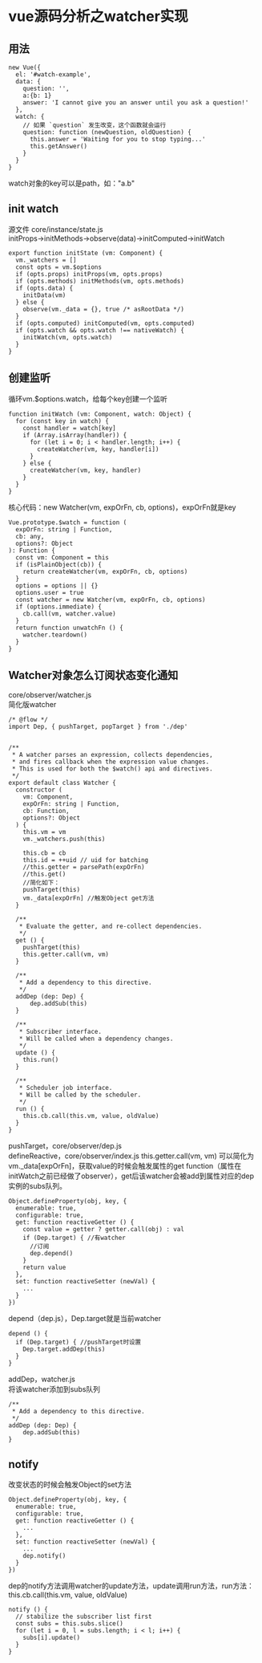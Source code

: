 # vue源码分析之watcher实现
## 用法
```
new Vue({
  el: '#watch-example',
  data: {
    question: '',
    a:{b: 1}
    answer: 'I cannot give you an answer until you ask a question!'
  },
  watch: {
    // 如果 `question` 发生改变，这个函数就会运行
    question: function (newQuestion, oldQuestion) {
      this.answer = 'Waiting for you to stop typing...'
      this.getAnswer()
    }
  }
}
```
watch对象的key可以是path，如："a.b"
## init watch  
源文件 core/instance/state.js   
initProps->initMethods->observe(data)->initComputed->initWatch
```
export function initState (vm: Component) {
  vm._watchers = []
  const opts = vm.$options
  if (opts.props) initProps(vm, opts.props)
  if (opts.methods) initMethods(vm, opts.methods)
  if (opts.data) {
    initData(vm)
  } else {
    observe(vm._data = {}, true /* asRootData */)
  }
  if (opts.computed) initComputed(vm, opts.computed)
  if (opts.watch && opts.watch !== nativeWatch) {
    initWatch(vm, opts.watch)
  }
}
```
## 创建监听
循环vm.$options.watch，给每个key创建一个监听
```
function initWatch (vm: Component, watch: Object) {
  for (const key in watch) {
    const handler = watch[key]
    if (Array.isArray(handler)) {
      for (let i = 0; i < handler.length; i++) {
        createWatcher(vm, key, handler[i])
      }
    } else {
      createWatcher(vm, key, handler)
    }
  }
}
```
核心代码：new Watcher(vm, expOrFn, cb, options)，expOrFn就是key
```
Vue.prototype.$watch = function (
  expOrFn: string | Function,
  cb: any,
  options?: Object
): Function {
  const vm: Component = this
  if (isPlainObject(cb)) {
    return createWatcher(vm, expOrFn, cb, options)
  }
  options = options || {}
  options.user = true
  const watcher = new Watcher(vm, expOrFn, cb, options)
  if (options.immediate) {
    cb.call(vm, watcher.value)
  }
  return function unwatchFn () {
    watcher.teardown()
  }
}
```
## Watcher对象怎么订阅状态变化通知
core/observer/watcher.js   
简化版watcher
```
/* @flow */
import Dep, { pushTarget, popTarget } from './dep'


/**
 * A watcher parses an expression, collects dependencies,
 * and fires callback when the expression value changes.
 * This is used for both the $watch() api and directives.
 */
export default class Watcher {
  constructor (
    vm: Component,
    expOrFn: string | Function,
    cb: Function,
    options?: Object
  ) {
    this.vm = vm
    vm._watchers.push(this)

    this.cb = cb
    this.id = ++uid // uid for batching
    //this.getter = parsePath(expOrFn)
    //this.get()
    //简化如下：
    pushTarget(this)
    vm._data[expOrFn] //触发Object get方法
  }

  /**
   * Evaluate the getter, and re-collect dependencies.
   */
  get () {
    pushTarget(this)
    this.getter.call(vm, vm)
  }

  /**
   * Add a dependency to this directive.
   */
  addDep (dep: Dep) {
      dep.addSub(this)
  }

  /**
   * Subscriber interface.
   * Will be called when a dependency changes.
   */
  update () {
    this.run()
  }

  /**
   * Scheduler job interface.
   * Will be called by the scheduler.
   */
  run () {
    this.cb.call(this.vm, value, oldValue)
  }
}
```
pushTarget，core/observer/dep.js  
defineReactive，core/observer/index.js 
this.getter.call(vm, vm) 可以简化为vm._data[expOrFn]，获取value的时候会触发属性的get function（属性在initWatch之前已经做了observer），get后该watcher会被add到属性对应的dep实例的subs队列。
```
Object.defineProperty(obj, key, {
  enumerable: true,
  configurable: true,
  get: function reactiveGetter () {
    const value = getter ? getter.call(obj) : val
    if (Dep.target) { //有watcher
      //订阅
      dep.depend()
    }
    return value
  },
  set: function reactiveSetter (newVal) {
    ...
  }
})
```
depend（dep.js），Dep.target就是当前watcher
```
depend () {
  if (Dep.target) { //pushTarget时设置
    Dep.target.addDep(this)
  }
}
```
addDep，watcher.js    
将该watcher添加到subs队列
```
/**
 * Add a dependency to this directive.
 */
addDep (dep: Dep) {
    dep.addSub(this)
}
```
## notify
改变状态的时候会触发Object的set方法
```
Object.defineProperty(obj, key, {
  enumerable: true,
  configurable: true,
  get: function reactiveGetter () {
    ...
  },
  set: function reactiveSetter (newVal) {
    ...
    dep.notify()
  }
})
```
dep的notify方法调用watcher的update方法，update调用run方法，run方法：this.cb.call(this.vm, value, oldValue)
```
notify () {
  // stabilize the subscriber list first
  const subs = this.subs.slice()
  for (let i = 0, l = subs.length; i < l; i++) {
    subs[i].update()
  }
}
```
